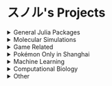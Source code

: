 # スノル's Projects
<details>
  <summary>General Julia Packages</summary>
  <a href="https://github.com/JuliaRandom/RandomNumbers.jl">
    <img align="center" src="https://github-readme-stats.vercel.app/api/pin/?username=JuliaRandom&repo=RandomNumbers.jl&theme=radical&show_owner=true" />
  </a>
  <a href="https://github.com/JuliaRandom/Random123.jl">
    <img align="center" src="https://github-readme-stats.vercel.app/api/pin/?username=JuliaRandom&repo=Random123.jl&theme=radical&show_owner=true" />
  </a>
  <a href="https://github.com/sunoru/SimpleI18n.jl">
    <img align="center" src="https://github-readme-stats.vercel.app/api/pin/?username=sunoru&repo=SimpleI18n.jl&theme=radical" />
  </a>
  <a href="https://github.com/sunoru/NodeCall.jl">
    <img align="center" src="https://github-readme-stats.vercel.app/api/pin/?username=sunoru&repo=NodeCall.jl&theme=radical" />
  </a>
  <a href="https://github.com/sunoru/VSL.jl">
    <img align="center" src="https://github-readme-stats.vercel.app/api/pin/?username=sunoru&repo=VSL.jl&theme=radical" />
  </a>
  <a href="https://github.com/sunoru/PkgMirrors.jl">
    <img align="center" src="https://github-readme-stats.vercel.app/api/pin/?username=sunoru&repo=PkgMirrors.jl&theme=radical" />
  </a>
</details>

<details>
  <summary>Molecular Simulations</summary>
  <a href="https://github.com/sunoru/LennardJones.jl">
    <img align="center" src="https://github-readme-stats.vercel.app/api/pin/?username=sunoru&repo=LennardJones.jl&theme=radical" />
  </a>
  <a href="https://github.com/sunoru/MolecularDynamicsIntegrators.jl">
    <img align="center" src="https://github-readme-stats.vercel.app/api/pin/?username=sunoru&repo=MolecularDynamicsIntegrators.jl&theme=radical" />
  </a>
  <a href="https://github.com/sunoru/MosimoBase.jl">
    <img align="center" src="https://github-readme-stats.vercel.app/api/pin/?username=sunoru&repo=MosimoBase.jl&theme=radical" />
  </a>
  <a href="https://github.com/sunoru/SmartMonteCarlo.jl">
    <img align="center" src="https://github-readme-stats.vercel.app/api/pin/?username=sunoru&repo=SmartMonteCarlo.jl&theme=radical" />
  </a>
</details>

<details>
  <summary>Game Related</summary>
  <a href="https://github.com/sunoru/pokemon_tournament">
    <img align="center" src="https://github-readme-stats.vercel.app/api/pin/?username=sunoru&repo=pokemon_tournament&theme=radical" />
  </a>
  <a href="https://github.com/Wild-Area/VsRecorder.jl">
    <img align="center" src="https://github-readme-stats.vercel.app/api/pin/?username=Wild-Area&repo=VsRecorder.jl&theme=radical&show_owner=true" />
  </a>
  <a href="https://github.com/Wild-Area/VsRecorderBase.jl">
    <img align="center" src="https://github-readme-stats.vercel.app/api/pin/?username=Wild-Area&repo=VsRecorderBase.jl&theme=radical&show_owner=true" />
  </a>
  <a href="https://github.com/Wild-Area/vs-recorder-data">
    <img align="center" src="https://github-readme-stats.vercel.app/api/pin/?username=Wild-Area&repo=vs-recorder-data&theme=radical&show_owner=true" />
  </a>
  <a href="https://github.com/sunoru/splatoon-privas">
    <img align="center" src="https://github-readme-stats.vercel.app/api/pin/?username=sunoru&repo=splatoon-privas&theme=radical" />
  </a>
</details>

<details>
  <summary>Pokémon Only in Shanghai</summary>
  <a href="https://github.com/SHPMO/pokemon_only">
    <img align="center" src="https://github-readme-stats.vercel.app/api/pin/?username=SHPMO&repo=pokemon_only&theme=radical" />
  </a>
  <a href="https://github.com/SHPMO/pokemon-only-2018">
    <img align="center" src="https://github-readme-stats.vercel.app/api/pin/?username=SHPMO&repo=pokemon-only-2018&theme=radical" />
  </a>
  <a href="https://github.com/SHPMO/pokemon-only-2019">
    <img align="center" src="https://github-readme-stats.vercel.app/api/pin/?username=SHPMO&repo=pokemon-only-2019&theme=radical" />
  </a>
  <a href="https://github.com/SHPMO/pokemon-only-2021">
    <img align="center" src="https://github-readme-stats.vercel.app/api/pin/?username=SHPMO&repo=pokemon-only-2021&theme=radical" />
  </a>
</details>

<details>
  <summary>Machine Learning</summary>
  <a href="https://github.com/sunoru/Xtructure">
    <img align="center" src="https://github-readme-stats.vercel.app/api/pin/?username=sunoru&repo=Xtructure&theme=radical" />
  </a>
  <a href="https://github.com/sunoru/Seer.jl">
    <img align="center" src="https://github-readme-stats.vercel.app/api/pin/?username=sunoru&repo=Seer.jl&theme=radical" />
  </a>
</details>

<details>
  <summary>Computational Biology</summary>
  <a href="https://github.com/sunoru/LinkageDisequilibrium.jl">
    <img align="center" src="https://github-readme-stats.vercel.app/api/pin/?username=sunoru&repo=LinkageDisequilibrium.jl&theme=radical" />
  </a>
  <a href="https://github.com/sunoru/IDPSequences.jl">
    <img align="center" src="https://github-readme-stats.vercel.app/api/pin/?username=sunoru&repo=IDPSequences.jl&theme=radical" />
  </a>
</details>

<details>
  <summary>Other</summary>
  <a href="https://github.com/sunoru/finite-groups">
    <img align="center" src="https://github-readme-stats.vercel.app/api/pin/?username=sunoru&repo=finite-groups&theme=radical" />
  </a>
  <a href="https://github.com/sunoru/jlnode">
    <img align="center" src="https://github-readme-stats.vercel.app/api/pin/?username=sunoru&repo=jlnode&theme=radical" />
  </a>
</details>
